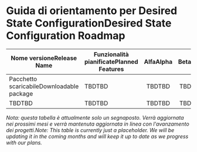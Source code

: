# <a name="desired-state-configuration-roadmap"></a><span data-ttu-id="71994-101">Guida di orientamento per Desired State Configuration</span><span class="sxs-lookup"><span data-stu-id="71994-101">Desired State Configuration Roadmap</span></span>

| <span data-ttu-id="71994-102">Nome versione</span><span class="sxs-lookup"><span data-stu-id="71994-102">Release Name</span></span> | <span data-ttu-id="71994-103">Funzionalità pianificate</span><span class="sxs-lookup"><span data-stu-id="71994-103">Planned Features</span></span> | <span data-ttu-id="71994-104">Alfa</span><span class="sxs-lookup"><span data-stu-id="71994-104">Alpha</span></span> | <span data-ttu-id="71994-105">Beta</span><span class="sxs-lookup"><span data-stu-id="71994-105">Beta</span></span> | <span data-ttu-id="71994-106">RTM</span><span class="sxs-lookup"><span data-stu-id="71994-106">RTM</span></span> |
| ---- | -------- | :-------: | :-------:| :-----: |
| <span data-ttu-id="71994-107">Pacchetto scaricabile</span><span class="sxs-lookup"><span data-stu-id="71994-107">Downloadable package</span></span> | <span data-ttu-id="71994-108">TBD</span><span class="sxs-lookup"><span data-stu-id="71994-108">TBD</span></span> | <span data-ttu-id="71994-109">TBD</span><span class="sxs-lookup"><span data-stu-id="71994-109">TBD</span></span> | <span data-ttu-id="71994-110">TBD</span><span class="sxs-lookup"><span data-stu-id="71994-110">TBD</span></span> | <span data-ttu-id="71994-111">TBD</span><span class="sxs-lookup"><span data-stu-id="71994-111">TBD</span></span> |
| <span data-ttu-id="71994-112">TBD</span><span class="sxs-lookup"><span data-stu-id="71994-112">TBD</span></span> | <span data-ttu-id="71994-113">TBD</span><span class="sxs-lookup"><span data-stu-id="71994-113">TBD</span></span> | <span data-ttu-id="71994-114">TBD</span><span class="sxs-lookup"><span data-stu-id="71994-114">TBD</span></span> | <span data-ttu-id="71994-115">TBD</span><span class="sxs-lookup"><span data-stu-id="71994-115">TBD</span></span> | <span data-ttu-id="71994-116">TBD</span><span class="sxs-lookup"><span data-stu-id="71994-116">TBD</span></span> |

<span data-ttu-id="71994-117">*Nota: questa tabella è attualmente solo un segnaposto. Verrà aggiornata nei prossimi mesi e verrà mantenuta aggiornata in linea con l'avanzamento dei progetti.*</span><span class="sxs-lookup"><span data-stu-id="71994-117">*Note: This table is currently just a placeholder. We will be updating it in the coming months and will keep it up to date as we progress with our plans.*</span></span> 